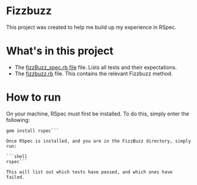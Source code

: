 # Fizzbuzz

This project was created to help me build up my experience in RSpec.

# What's in this project
- The [fizzBuzz_spec.rb file](https://github.com/Hempy49/fizzbuzz/blob/master/spec/fizzbuzz_spec.rb) file. Lists all tests and their expectations.
- The [fizzbuzz.rb](https://github.com/Hempy49/fizzbuzz/blob/master/lib/fizzbuzz.rb) file. This contains the relevant Fizzbuzz method.

# How to run
On your machine, RSpec must first be installed. To do this, simply enter the following:

```shell
gem install rspec```

Once RSpec is installed, and you are in the FizzBuzz directory, simply run:

```shell
rspec```

This will list out which tests have passed, and which ones have failed.
